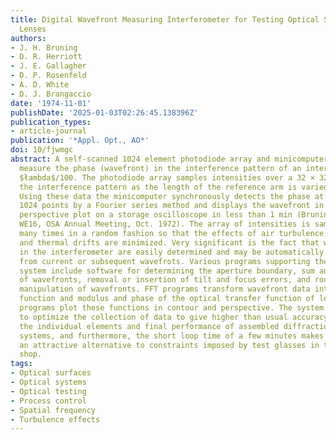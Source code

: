 ```yaml
---
title: Digital Wavefront Measuring Interferometer for Testing Optical Surfaces and
  Lenses
authors:
- J. H. Bruning
- D. R. Herriott
- J. E. Gallagher
- D. P. Rosenfeld
- A. D. White
- D. J. Brangaccio
date: '1974-11-01'
publishDate: '2025-01-03T02:26:45.138396Z'
publication_types:
- article-journal
publication: '*Appl. Opt., AO*'
doi: 10/fjwmgc
abstract: A self-scanned 1024 element photodiode array and minicomputer are used to
  measure the phase (wavefront) in the interference pattern of an interferometer to
  $łambda$/100. The photodiode array samples intensities over a 32 × 32 matrix in
  the interference pattern as the length of the reference arm is varied piezoelectrically.
  Using these data the minicomputer synchronously detects the phase at each of the
  1024 points by a Fourier series method and displays the wavefront in contour and
  perspective plot on a storage oscilloscope in less than 1 min (Bruning et al. Paper
  WE16, OSA Annual Meeting, Oct. 1972). The array of intensities is sampled and averaged
  many times in a random fashion so that the effects of air turbulence, vibrations,
  and thermal drifts are minimized. Very significant is the fact that wavefront errors
  in the interferometer are easily determined and may be automatically subtracted
  from current or subsequent wavefrots. Various programs supporting the measurement
  system include software for determining the aperture boundary, sum and difference
  of wavefronts, removal or insertion of tilt and focus errors, and routines for spatial
  manipulation of wavefronts. FFT programs transform wavefront data into point spread
  function and modulus and phase of the optical transfer function of lenses. Display
  programs plot these functions in contour and perspective. The system has been designed
  to optimize the collection of data to give higher than usual accuracy in measuring
  the individual elements and final performance of assembled diffraction limited optical
  systems, and furthermore, the short loop time of a few minutes makes the system
  an attractive alternative to constraints imposed by test glasses in the optical
  shop.
tags:
- Optical surfaces
- Optical systems
- Optical testing
- Process control
- Spatial frequency
- Turbulence effects
---
```

